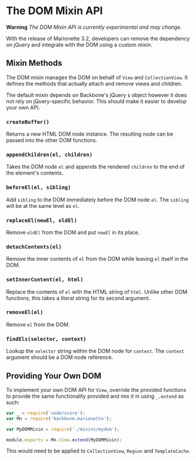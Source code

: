 # The DOM Mixin API

**Warning** *The DOM Mixin API is currently experimental and may change.*

With the release of Marionette 3.2, developers can remove the dependency on
jQuery and integrate with the DOM using a custom mixin.

## Mixin Methods

The DOM mixin manages the DOM on behalf of `View` and `CollectionView`. It
defines the methods that actually attach and remove views and children.

The default mixin depends on Backbone's jQuery `$` object however it does not
rely on jQuery-specific behavior. This should make it easier to develop your own
API.

### `createBuffer()`

Returns a new HTML DOM node instance. The resulting node can be passed into the
other DOM functions.

### `appendChildren(el, children)`

Takes the DOM node `el` and appends the rendered `children` to the end of the
element's contents.

### `beforeEl(el, sibling)`

Add `sibling` to the DOM immediately before the DOM node `el`. The `sibling`
will be at the same level as `el`.

### `replaceEl(newEl, oldEl)`

Remove `oldEl` from the DOM and put `newEl` in its place.

### `detachContents(el)`

Remove the inner contents of `el` from the DOM while leaving `el` itself in the
DOM.

### `setInnerContent(el, html)`

Replace the contents of `el` with the HTML string of `html`. Unlike other DOM
functions, this takes a literal string for its second argument.

### `removeEl(el)`

Remove `el` from the DOM.

### `findEls(selector, context)`

Lookup the `selector` string within the DOM node for `context`. The `context`
argument should be a DOM node reference.

## Providing Your Own DOM

To implement your own DOM API for `View`, override the provided functions to
provide the same functionality provided and mix it in using `_.extend` as such:

```js
var _ = require('underscore');
var Mn = require('backbone.marionette');

var MyDOMMixin = require('./mixins/mydom');

module.exports = Mn.View.extend(MyDOMMixin);
```

This would need to be applied to `CollectionView`, `Region` and `TemplateCache`.
